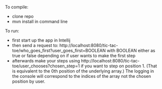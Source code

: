 To compile:
- clone repo
- mvn install in command line

To run:
- first start up the app in Intellij
- then send a request to: http://localhost:8080/tic-tac-toe/who_goes_first?user_goes_first=BOOLEAN
 with BOOLEAN either as true or false depending on if user wants to make the first step
- afterwards make your steps using http://localhost:8080/tic-tac-toe/user_chooses?chosen_step=1 if you want to step on position 1. (That is equivalent to the 0th position of the underlying array.) The logging in the console will correspond to the indices of the array not the chosen position by user.